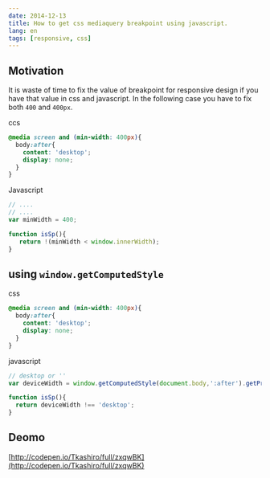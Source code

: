 ```yaml
---
date: 2014-12-13
title: How to get css mediaquery breakpoint using javascript.
lang: en
tags: [responsive, css]
---
```


## Motivation

It is waste of time to fix the value of breakpoint for responsive design if you have that value in css and javascript.
In the following case you have to fix both `400` and `400px`.

ccs 

```css
@media screen and (min-width: 400px){
  body:after{
    content: 'desktop';
    display: none;
  }
}
```   

Javascript

```js
// ....
// ....
var minWidth = 400;

function isSp(){
   return !(minWidth < window.innerWidth);
}

```   
## using `window.getComputedStyle`

css

```css
@media screen and (min-width: 400px){
  body:after{
    content: 'desktop';
    display: none;
  }
}
```   

javascript


```js
// desktop or ''
var deviceWidth = window.getComputedStyle(document.body,':after').getPropertyValue('content');

function isSp(){
  return deviceWidth !== 'desktop';
}
```   

## Deomo

[http://codepen.io/Tkashiro/full/zxqwBK](http://codepen.io/Tkashiro/full/zxqwBK)


